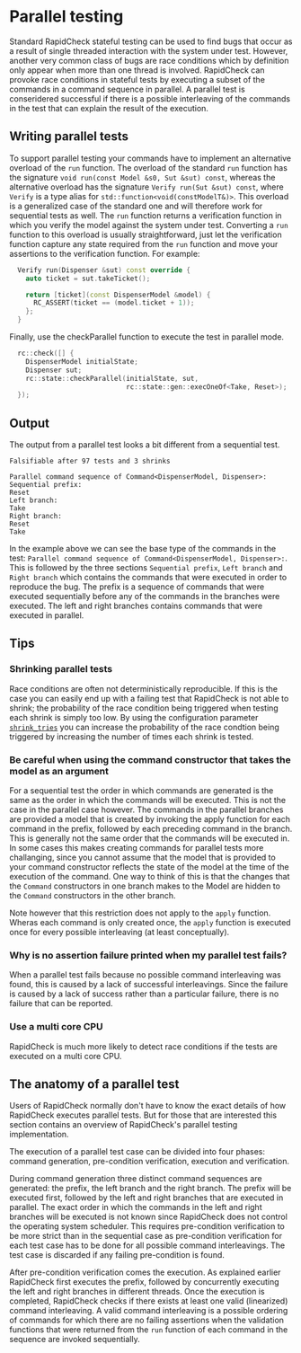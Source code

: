 Parallel testing
=========================
Standard RapidCheck stateful testing can be used to find bugs that occur as a result of single threaded interaction with the system under test. However, another very common class of bugs are race conditions which by definition only appear when more than one thread is involved. RapidCheck can provoke race conditions in stateful tests by executing a subset of the commands in a command sequence in parallel. A parallel test is conseridered successful if there is a possible interleaving of the commands in the test that can explain the result of the execution.

## Writing parallel tests ##
To support parallel testing your commands have to implement an alternative overload of the `run` function. The overload of the standard `run` function has the signature `void run(const Model &s0, Sut &sut) const`, whereas the alternative overload has the signature `Verify run(Sut &sut) const`, where `Verify` is a type alias for `std::function<void(constModelT&)>`. This overload is a generalized case of the standard one and will therefore work for sequential tests as well. The `run` function returns a verification function in which you verify the model against the system under test. Converting a `run` function to this overload is usually straightforward, just let the verification function capture any state required from the `run` function and move your assertions to the verification function. For example:

```c++
  Verify run(Dispenser &sut) const override {
    auto ticket = sut.takeTicket();

    return [ticket](const DispenserModel &model) {
      RC_ASSERT(ticket == (model.ticket + 1));
    };
  }
```

Finally, use the checkParallel function to execute the test in parallel mode.

```c++
  rc::check([] {
    DispenserModel initialState;
    Dispenser sut;
    rc::state::checkParallel(initialState, sut,
                             rc::state::gen::execOneOf<Take, Reset>);
  });
```

## Output ##
The output from a parallel test looks a bit different from a sequential test.

```
Falsifiable after 97 tests and 3 shrinks

Parallel command sequence of Command<DispenserModel, Dispenser>:
Sequential prefix:
Reset
Left branch:
Take
Right branch:
Reset
Take
```

In the example above we can see the base type of the commands in the test: `Parallel command sequence of Command<DispenserModel, Dispenser>:`. This is followed by the three sections `Sequential prefix`, `Left branch` and `Right branch` which contains the commands that were executed in order to reproduce the bug. The prefix is a sequence of commands that were executed sequentially before any of the commands in the branches were executed. The left and right branches contains commands that were executed in parallel.

## Tips ##
### Shrinking parallel tests ###
Race conditions are often not deterministically reproducible. If this is the case you can easily end up with a failing test that RapidCheck is not able to shrink; the probability of the race condition being triggered when testing each shrink is simply too low. By using the configuration parameter [`shrink_tries`](configuration.md) you can increase the probability of the race condtion being triggered by increasing the number of times each shrink is tested.

### Be careful when using the command constructor that takes the model as an argument ###
For a sequential test the order in which commands are generated is the same as the order in which the commands will be executed. This is not the case in the parallel case however. The commands in the parallel branches are provided a model that is created by invoking the apply function for each command in the prefix, followed by each preceding command in the branch. This is generally not the same order that the commands will be executed in. In some cases this makes creating commands for parallel tests more challanging, since you cannot assume that the model that is provided to your command constructor reflects the state of the model at the time of the execution of the command. One way to think of this is that the changes that the `Command` constructors in one branch makes to the Model are hidden to the `Command` constructors in the other branch.

Note however that this restriction does not apply to the `apply` function. Wheras each command is only created once, the `apply` function is executed once for every possible interleaving (at least conceptually).

### Why is no assertion failure printed when my parallel test fails? ###
When a parallel test fails because no possible command interleaving was found, this is caused by a lack of successful interleavings. Since the failure is caused by a lack of success rather than a particular failure, there is no failure that can be reported.

### Use a multi core CPU ###
RapidCheck is much more likely to detect race conditions if the tests are executed on a multi core CPU.

## The anatomy of a parallel test ##
Users of RapidCheck normally don't have to know the exact details of how RapidCheck executes parallel tests. But for those that are interested this section contains an overview of RapidCheck's parallel testing implementation.

The execution of a parallel test case can be divided into four phases: command generation, pre-condition verification, execution and verification. 

During command generation three distinct command sequences are generated: the prefix, the left branch and the right branch. The prefix will be executed first, followed by the left and right branches that are executed in parallel. The exact order in which the commands in the left and right branches will be executed is not known since RapidCheck does not control the operating system scheduler. This requires pre-condition verification to be more strict than in the sequential case as pre-condition verification for each test case has to be done for all possible command interleavings. The test case is discarded if any failing pre-condition is found.

After pre-condition verification comes the execution. As explained earlier RapidCheck first executes the prefix, followed by concurrently executing the left and right branches in different threads. Once the execution is completed, RapidCheck checks if there exists at least one valid (linearized) command interleaving. A valid command interleaving is a possible ordering of commands for which there are no failing assertions when the validation functions that were returned from the `run` function of each command in the sequence are invoked sequentially.
